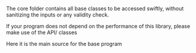 The core folder contains all base classes to be accessed swiftly, without
sanitizing the inputs or any validity check.

If your program does not depend on the performance of this library,
please make use of the API/ classes

Here it is the main source for the base program